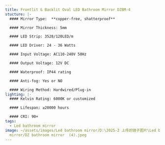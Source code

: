 ```yaml
---
title: Frontlit & Backlit Oval LED Bathroom Mirror DZBM-4
stucture: |-
  #### Mirror Type:  **copper-free, shatterproof**

  #### Mirror Thickness: 5mm

  #### LED Strip: 3528/120LED/m

  #### LED Driver: 24 - 36 Watts

  #### Input Voltage: AC110-240V 50Hz

  #### Output Voltage: 12V DC

  #### Waterproof: IP44 rating

  #### Anti-fog: Yes or NO

  #### Wiring Method: Hardwired/Plug-in
lighting: |-
  #### Kelvin Rating: 6000K or customized

  #### Lifespan: ≥20000 hours

  #### CRI: 90+
tags:
  - Led bathroom mirror
image: ~/assets/images/Led bathroom mirror/D:\2025-2 上传的镜子图片\Led bathroom
  mirror/DZ bathroom mirror  (4).jpeg
---
```

